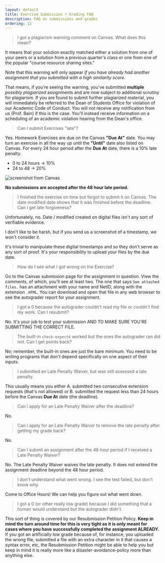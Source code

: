 ```yaml
---
layout: default
title: Exercise Submission + Grading FAQ
description: FAQ on submissions and grades
ordering: 12
---
```


> I got a plagiarism warning comment on Canvas. What does this mean?

It means that your solution exactly matched either a solution from one of your peers or a solution from a previous quarter's class or one from one of the popular "course resource sharing sites."

Note that this warning will only appear _if you have already had another assignment that you submitted with a high similarity score_.

That means, if you're seeing the warning, you've submitted **multiple** _possibly plagiarized_ assignments and are now subject to additional scrutiny for plagiarism. If you are found to submit further plagiarized material, you will immediately be referred to the Dean of Students Office for violation of our Academic Code of Conduct. You will not receive any notification from us (Prof. Bain) if this is the case. You'll instead receive information on a scheduling of an academic violation hearing from the Dean's office.

> Can I submit Exercises "late"?

Yes. Homework Exercises are due on the Canvas **"Due At"** date. You may turn an exercise in all the way up until the **"Until"** date also listed on Canvas. For every 24 hour period after the **Due At** date, there is a 10% late penalty.

* 0 to 24 hours -> 10%
* 24 to 48 -> 20%

<img alt="screenshot from Canvas" src="{{site.url}}/assets/images/canvas_example.png"/>

**No submissions are accepted after the 48 hour late period.**

> I finished the exercise on time but forgot to submit it on Canvas. The date modified date shows that it was finished before the deadline. Can I get late forgiveness?

Unfortunately, no. Date / modified created on digital files isn't any sort of verifiable evidence.

I don't like to be harsh, but if you send us a screenshot of a timestamp, we won't consider it.

It's trivial to manipulate these digital timestamps and so they don't serve as any sort of proof. It's your responsibility to upload your files by the due date.

> How do I see what I got wrong on the Exercise?

Go to the Canvas submission page for the assignment in question. View the comments, of which, you'll see at least two. The one that says `See attached files.` has an attachment with your name and NetID, along with the extension `.HTML`. You can download and open that file in any web browser to see the autograder report for your assignment.

> I got a 0 because the autograder couldn't read my file or couldn't find my work. Can I resubmit?

No. It's your job to test your submission AND TO MAKE SURE YOU'RE SUBMITTING THE CORRECT FILE.

> The built-in `check-expect`s worked but the ones the autograder ran did not. Can I get points back?

No; remember, the built-in ones are just the bare minimum. You need to be writing programs that don't depend specifically on one aspect of their inputs.

> I submitted an Late Penalty Waiver, but was still assessed a late penalty.

This usually means you either A. submitted two consecutive extension requests (that's not allowed) or B. submitted the request less than 24 hours before the Canvas **Due At** date (the deadline).

> Can I apply for an Late Penalty Waiver after the deadline?

No.

> Can I apply for an Late Penalty Waiver to remove the late penalty after getting my grade back?

No.

> Can I submit an assignment after the 48 hour period if I received a Late Penalty Waiver?

No. The Late Penalty Waiver waives the late penalty. It does not extend the assignment deadline beyond the 48 hour period.

> I don't understand what went wrong. I see the test failed, but don't know why.

Come to Office Hours! We can help you figure out what went down.

> I got a 0 (or other really low grade) because I did something that a human would understand but the autograder didn't.

This sort of thing is covered by our Resubmission Petition Policy. **Keep in mind the turn around time for this is very tight as it is only meant for cases where you have successfully completed the assignment ALREADY.** If you got an artificially low grade because of, for instance, you uploaded the wrong file, submitted a file with an extra character in it that causes a syntax error, etc, the Resubmission Petition might be able to help you but keep in mind it is really more like a disaster-avoidance-policy more than anything else.
